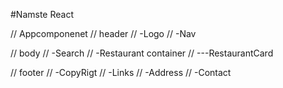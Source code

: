 #Namste React

// Appcomponenet
// header
// -Logo
// -Nav

// body
// -Search
// -Restaurant container
// ---RestaurantCard

// footer
// -CopyRigt
// -Links
// -Address
// -Contact
